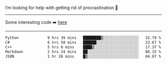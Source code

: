 I’m looking for help with getting rid of procrastination 🤔

-----

Some interesting code :arrow_right: [here](https://github.com/zhen8838/playground)

-----

<!--START_SECTION:waka-->

```txt
Python             9 hrs 39 mins   ████████▒░░░░░░░░░░░░░░░░   32.79 %
C#                 6 hrs 58 mins   ██████░░░░░░░░░░░░░░░░░░░   23.67 %
C++                5 hrs 6 mins    ████▒░░░░░░░░░░░░░░░░░░░░   17.37 %
Markdown           2 hrs 24 mins   ██░░░░░░░░░░░░░░░░░░░░░░░   08.15 %
JSON               1 hr 26 mins    █▒░░░░░░░░░░░░░░░░░░░░░░░   04.87 %
```

<!--END_SECTION:waka-->

<!--
**zhen8838/zhen8838** is a ✨ _special_ ✨ repository because its `README.md` (this file) appears on your GitHub profile.

Here are some ideas to get you started:

- 🔭 I’m currently working on ...
- 🌱 I’m currently learning ...
- 👯 I’m looking to collaborate on ...
 ...
- 💬 Ask me about ...
- 📫 How to reach me: ...
- 😄 Pronouns: ...
- ⚡ Fun fact: ...
-->
